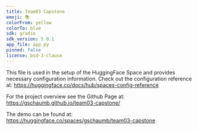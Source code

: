```yaml
---
title: Team03 Capstone
emoji: 📚
colorFrom: yellow
colorTo: blue
sdk: gradio
sdk_version: 5.0.1
app_file: app.py
pinned: false
license: bsd-3-clause
---
```

This file is used in the setup of the HuggingFace Space and provides necessary configuration information.
Check out the configuration reference at: https://huggingface.co/docs/hub/spaces-config-reference

For the project overview see the Github Page at: https://gschaumb.github.io/team03-capstone/

The demo can be found at: https://huggingface.co/spaces/gschaumb/team03-capstone
